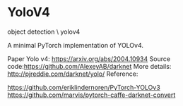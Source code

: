 # YoloV4
object detection \ yolov4

A minimal PyTorch implementation of YOLOv4.

Paper Yolo v4: https://arxiv.org/abs/2004.10934
Source code:https://github.com/AlexeyAB/darknet
More details: http://pjreddie.com/darknet/yolo/
Reference:

https://github.com/eriklindernoren/PyTorch-YOLOv3
https://github.com/marvis/pytorch-caffe-darknet-convert
